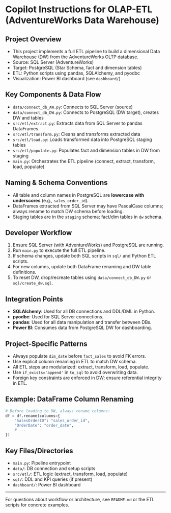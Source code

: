 # Copilot Instructions for OLAP-ETL (AdventureWorks Data Warehouse)

## Project Overview
- This project implements a full ETL pipeline to build a dimensional Data Warehouse (DW) from the AdventureWorks OLTP database.
- Source: SQL Server (AdventureWorks)
- Target: PostgreSQL (Star Schema, fact and dimension tables)
- ETL: Python scripts using pandas, SQLAlchemy, and pyodbc
- Visualization: Power BI dashboard (see `dashboard/`)

## Key Components & Data Flow
- `data/connect_db_AW.py`: Connects to SQL Server (source)
- `data/connect_db_DW.py`: Connects to PostgreSQL (DW target), creates DW and tables
- `src/etl/extract.py`: Extracts data from SQL Server to pandas DataFrames
- `src/etl/transform.py`: Cleans and transforms extracted data
- `src/etl/load.py`: Loads transformed data into PostgreSQL staging tables
- `src/etl/populate.py`: Populates fact and dimension tables in DW from staging
- `main.py`: Orchestrates the ETL pipeline (connect, extract, transform, load, populate)

## Naming & Schema Conventions
- All table and column names in PostgreSQL are **lowercase with underscores** (e.g., `sales_order_id`).
- DataFrames extracted from SQL Server may have PascalCase columns; always rename to match DW schema before loading.
- Staging tables are in the `staging` schema; fact/dim tables in `dw` schema.

## Developer Workflow
1. Ensure SQL Server (with AdventureWorks) and PostgreSQL are running.
2. Run `main.py` to execute the full ETL pipeline.
3. If schema changes, update both SQL scripts in `sql/` and Python ETL scripts.
4. For new columns, update both DataFrame renaming and DW table definitions.
5. To reset DW, drop/recreate tables using `data/connect_db_DW.py` or `sql/create_dw.sql`.

## Integration Points
- **SQLAlchemy**: Used for all DB connections and DDL/DML in Python.
- **pyodbc**: Used for SQL Server connections.
- **pandas**: Used for all data manipulation and transfer between DBs.
- **Power BI**: Consumes data from PostgreSQL DW for dashboarding.

## Project-Specific Patterns
- Always populate `dim_date` before `fact_sales` to avoid FK errors.
- Use explicit column renaming in ETL to match DW schema.
- All ETL steps are modularized: extract, transform, load, populate.
- Use `if_exists='append'` in `to_sql` to avoid overwriting data.
- Foreign key constraints are enforced in DW; ensure referential integrity in ETL.

## Example: DataFrame Column Renaming
```python
# Before loading to DW, always rename columns:
df = df.rename(columns={
    "SalesOrderID": "sales_order_id",
    "OrderDate": "order_date",
    # ...
})
```

## Key Files/Directories
- `main.py`: Pipeline entrypoint
- `data/`: DB connection and setup scripts
- `src/etl/`: ETL logic (extract, transform, load, populate)
- `sql/`: DDL and KPI queries (if present)
- `dashboard/`: Power BI dashboard

---

For questions about workflow or architecture, see `README.md` or the ETL scripts for concrete examples.
